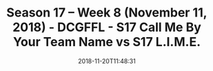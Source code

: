 ---
title: Season 17 – Week 8 (November 11, 2018) - DCGFFL - S17 Call Me By Your Team
  Name vs S17 L.I.M.E.
teams-score:
- team: _teams/s17-columbia-blue.md
  score: 40
- team: _teams/s17-neon-green.md
  score: 39
mvp: J. Steslicki (Columbia), C. Burrell (Neon Green)
game-ball: J. Deters (Columbia), J. Anderson (Neon Green)
season: 17
week: 8
date: '2018-11-20T11:48:31'
pageid: season-17-week-8-november-11-2018-6690-vs-6695
---